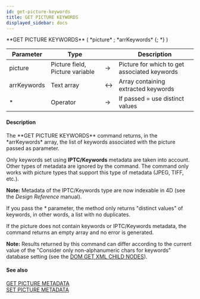 ```yaml
---
id: get-picture-keywords
title: GET PICTURE KEYWORDS
displayed_sidebar: docs
---
```


<!--REF #_command_.GET PICTURE KEYWORDS.Syntax-->**GET PICTURE KEYWORDS** ( *picture* ; *arrKeywords* {; *} )<!-- END REF-->
<!--REF #_command_.GET PICTURE KEYWORDS.Params-->
| Parameter | Type |  | Description |
| --- | --- | --- | --- |
| picture | Picture field, Picture variable | -> | Picture for which to get associated keywords |
| arrKeywords | Text array | <-> | Array containing extracted keywords |
| * | Operator | -> | If passed = use distinct values |

<!-- END REF-->

#### Description 

<!--REF #_command_.GET PICTURE KEYWORDS.Summary-->The **GET PICTURE KEYWORDS** command returns, in the *arrKeywords* array, the list of keywords associated with the picture passed as parameter.<!-- END REF-->

Only keywords set using **IPTC/Keywords** metadata are taken into account. Other types of metadata are ignored by the command. The command only works with picture types that support this type of metadata (JPEG, TIFF, etc.).

**Note:** Metadata of the IPTC/Keywords type are now indexable in 4D (see the *Design Reference* manual). 

If you pass the *\** parameter, the method only returns "distinct values" of keywords, in other words, a list with no duplicates.

If the picture does not contain keywords or IPTC/Keywords metadata, the command returns an empty array and no error is generated.

**Note:** Results returned by this command can differ according to the current value of the "Consider only non-alphanumeric chars for keywords" database setting (see the [DOM GET XML CHILD NODES](dom-get-xml-child-nodes.md)). 

#### See also 
[GET PICTURE METADATA](get-picture-metadata.md)  
[SET PICTURE METADATA](set-picture-metadata.md)  